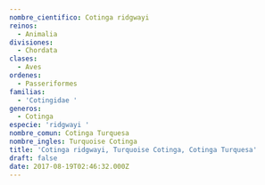 ```yaml
---
nombre_cientifico: Cotinga ridgwayi
reinos:
  - Animalia
divisiones:
  - Chordata
clases:
  - Aves
ordenes:
  - Passeriformes
familias:
  - 'Cotingidae '
generos:
  - Cotinga
especie: 'ridgwayi '
nombre_comun: Cotinga Turquesa
nombre_ingles: Turquoise Cotinga
title: 'Cotinga ridgwayi, Turquoise Cotinga, Cotinga Turquesa'
draft: false
date: 2017-08-19T02:46:32.000Z
---
```


